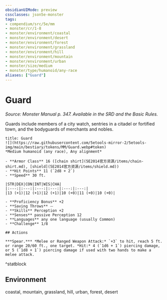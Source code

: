 ```yaml
---
obsidianUIMode: preview
cssclasses: json5e-monster
tags:
- compendium/src/5e/mm
- monster/cr/1-8
- monster/environment/coastal
- monster/environment/desert
- monster/environment/forest
- monster/environment/grassland
- monster/environment/hill
- monster/environment/mountain
- monster/environment/urban
- monster/size/medium
- monster/type/humanoid/any-race
aliases: ["Guard"]
---
```

# Guard
*Source: Monster Manual p. 347. Available in the SRD and the Basic Rules.*  

Guards include members of a city watch, sentries in a citadel or fortified town, and the bodyguards of merchants and nobles.

```ad-statblock
title: Guard
![](https://raw.githubusercontent.com/5etools-mirror-2/5etools-img/main/bestiary/tokens/MM/Guard.webp#token)
*Medium humanoid (any race), Any alignment*

- **Armor Class** 16 ([chain shirt](5E2014官方资源/items/chain-shirt.md), [shield](5E2014官方资源/items/shield.md))
- **Hit Points** 11 (`2d8 + 2`)
- **Speed** 30 ft.

|STR|DEX|CON|INT|WIS|CHA|
|:---:|:---:|:---:|:---:|:---:|:---:|
|13 (+1)|12 (+1)|12 (+1)|10 (+0)|11 (+0)|10 (+0)|

- **Proficiency Bonus** +2
- **Saving Throws** ⏤
- **Skills** Perception +2
- **Senses** passive Perception 12
- **Languages** any one language (usually Common)
- **Challenge** 1/8

## Actions

***Spear.*** *Melee or Ranged Weapon Attack:* `+3` to hit, reach 5 ft. or range 20/60 ft., one target. *Hit:* 4 (`1d6 + 1`) piercing damage, or 5 (`1d8 + 1`) piercing damage if used with two hands to make a melee attack.
```
^statblock

## Environment

coastal, mountain, grassland, hill, urban, forest, desert